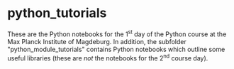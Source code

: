 # python_tutorials
These are the Python notebooks for the 1<sup>st</sup> day of the Python course at the Max Planck Institute of Magdeburg.
In addition, the subfolder "python_module_tutorials" contains Python notebooks which outline
some useful libraries (these are *not* the notebooks for the 2<sup>nd</sup> course day).
